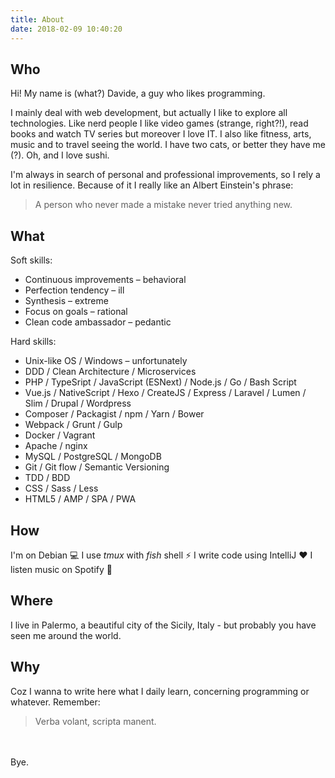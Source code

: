 ```yaml
---
title: About
date: 2018-02-09 10:40:20
---
```


## Who
Hi! My name is (what?) Davide, a guy who likes programming.

I mainly deal with web development, but actually I like to explore all technologies. Like nerd people I like video games (strange, right?!), read books and watch TV series but moreover I love IT. I also like fitness, arts, music and to travel seeing the world. I have two cats, or better they have me (?). Oh, and I love sushi.

I'm always in search of personal and professional improvements, so I rely a lot in resilience. Because of it I really like an Albert Einstein's phrase:

> A person who never made a mistake never tried anything new.

## What
Soft skills:
- Continuous improvements – behavioral
- Perfection tendency – ill
- Synthesis – extreme
- Focus on goals – rational
- Clean code ambassador – pedantic

Hard skills:
- Unix-like OS / Windows – unfortunately
- DDD / Clean Architecture / Microservices
- PHP / TypeSript / JavaScript (ESNext) / Node.js / Go / Bash Script
- Vue.js / NativeScript / Hexo / CreateJS / Express / Laravel / Lumen / Slim / Drupal / Wordpress
- Composer / Packagist / npm / Yarn / Bower
- Webpack / Grunt / Gulp
- Docker / Vagrant
- Apache / nginx
- MySQL / PostgreSQL / MongoDB
- Git / Git flow / Semantic Versioning
- TDD / BDD
- CSS / Sass / Less
- HTML5 / AMP / SPA / PWA
 
## How
I'm on Debian :computer:
I use *tmux* with *fish* shell :zap:
I write code using IntelliJ :heart:
I listen music on Spotify :musical_note:
 
## Where
I live in Palermo, a beautiful city of the Sicily, Italy - but probably you have seen me around the world.
 
## Why
Coz I wanna to write here what I daily learn, concerning programming or whatever.
Remember:
> Verba volant, scripta manent.

<br><br>Bye.
